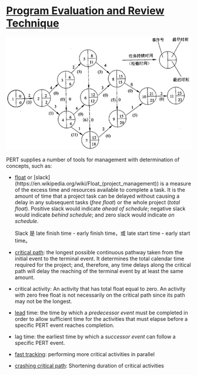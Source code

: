 # [Program Evaluation and Review Technique](https://en.wikipedia.org/wiki/Program_evaluation_and_review_technique)
![](images/PERT/image.png)

PERT supplies a number of tools for management with determination of concepts, such as:

- [float](https://en.wikipedia.org/wiki/Float_(project_management)) or [slack](https://en.wikipedia.org/wiki/Float_(project_management)) is a measure of the excess time and resources available to complete a task. It is the amount of time that a project task can be delayed without causing a delay in any subsequent tasks (_free float_) or the whole project (_total float_). Positive slack would indicate _ahead of schedule_; negative slack would indicate _behind schedule_; and zero slack would indicate _on schedule_.

  Slack 是 late finish time - early finish time，或 late start time - early start time。
- [critical path](https://en.wikipedia.org/wiki/Critical_path_method): the longest possible continuous pathway taken from the initial event to the terminal event. It determines the total calendar time required for the project; and, therefore, any time delays along the critical path will delay the reaching of the terminal event by at least the same amount.
- critical activity: An activity that has total float equal to zero. An activity with zero free float is not necessarily on the critical path since its path may not be the longest.
- [lead](https://en.wiktionary.org/wiki/lead#Verb_2) time: the time by which a _predecessor event_ must be completed in order to allow sufficient time for the activities that must elapse before a specific PERT event reaches completion.
- lag time: the earliest time by which a _successor event_ can follow a specific PERT event.
- [fast tracking](https://en.wikipedia.org/wiki/Critical_path_method): performing more critical activities in parallel
- [crashing critical path](https://en.wikipedia.org/wiki/Critical_path_method): Shortening duration of critical activities